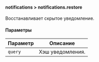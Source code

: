 #### notifications > notifications.restore

Восстанавливает скрытое уведомление.

#### Параметры

|Параметр|Описание|
|--|--|
|`query`|Хэш уведомления.|
